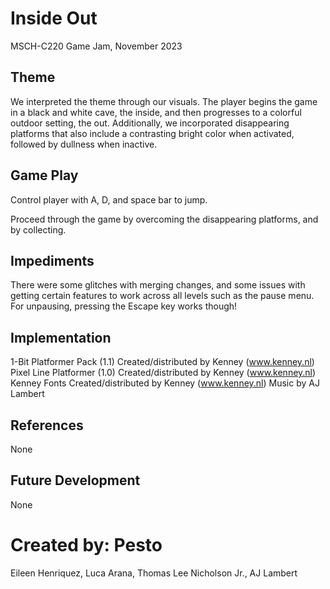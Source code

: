 # Inside Out
MSCH-C220 Game Jam, November 2023

## Theme
We interpreted the theme through our visuals. The player begins the game in a black and white cave, the inside, and then progresses to a colorful outdoor setting, the out. Additionally, we incorporated disappearing platforms that also include a contrasting bright color when activated, followed by dullness when inactive. 

## Game Play
Control player with A, D, and space bar to jump.


Proceed through the game by overcoming the disappearing platforms, and by collecting.


## Impediments
There were some glitches with merging changes, and some issues with getting certain features to work across all levels such as the pause menu. For unpausing, pressing the Escape key works though!

## Implementation
1-Bit Platformer Pack (1.1) Created/distributed by Kenney (www.kenney.nl)
Pixel Line Platformer (1.0) Created/distributed by Kenney (www.kenney.nl)
Kenney Fonts Created/distributed by Kenney (www.kenney.nl)
Music by AJ Lambert 

## References
None

## Future Development
None

# Created by: Pesto
Eileen Henriquez, Luca Arana, Thomas Lee Nicholson Jr., AJ Lambert
